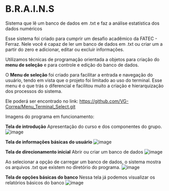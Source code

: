# B.R.A.I.N.S
Sistema que lê um banco de dados em .txt e faz a análise estatística dos dados numéricos

Esse sistema foi criado para cumprir um desafio acadêmico da FATEC - Ferraz.
Nele você é capaz de ler um banco de dados em .txt ou criar um a partir do zero e adicionar, editar ou excluir informações.

Utilizamos técnicas de programação orientada a objetos para criação do **menu de seleção** e para controle e edição do banco de dados.

O **Menu de seleção** foi criado para facilitar a entrada e navegação do usuário, tendo em vista que o projeto foi limitado ao uso do terminal.
Esse menu é o que trás o diferencial e facilitou muito a criação e hierarquização dos processos do sistema.

Ele poderá ser encontrado no link: https://github.com/VG-Correa/Menu_Terminal_Select.git

Imagens do programa em funcionamento:

**Tela de introdução**
Apresentação do curso e dos componentes do grupo.
![image](https://user-images.githubusercontent.com/104435149/231748262-b5bdb5dc-0d55-42a5-a4bc-d381325cb8f3.png)

**Tela de informações básicas do usuário**
![image](https://user-images.githubusercontent.com/104435149/231748493-cc1f26ff-82a5-4c60-8252-a91e95799ff6.png)

**Tela de direcionamento inicial**
Abrir ou criar um banco de dados
![image](https://user-images.githubusercontent.com/104435149/231748696-3d153a51-f676-4085-9ad4-11b9d9ea1fb4.png)

Ao selecionar a opção de carregar um banco de dados, o sistema mostra os arquivos .txt que existem no diretório do programa.
![image](https://user-images.githubusercontent.com/104435149/231748802-861519fa-a886-4925-aed2-acec1e2e47e8.png)

**Tela de opções básicas do banco**
Nessa tela já podemos visualizar os relatórios básicos do banco
![image](https://user-images.githubusercontent.com/104435149/231748964-55d05870-d339-4353-b73c-7ebe79135f49.png)
